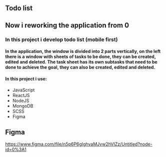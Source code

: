 ## Todo list
## Now i reworking the application from 0
### In this project i develop todo list (mobile first)
#### In the application, the window is divided into 2 parts vertically, on the left there is a window with sheets of tasks to be done, they can be created, edited and deleted. The task sheet has its own subtasks that need to be done to achieve the goal, they can also be created, edited and deleted.
#### In this project i use:
+ JavaScript
+ ReactJS
+ NodeJS
+ MongoDB
+ SCSS
+ Figma

## Figma
https://www.figma.com/file/n5p6P6gIghvaMJvw2hVIZz/Untitled?node-id=0%3A1



